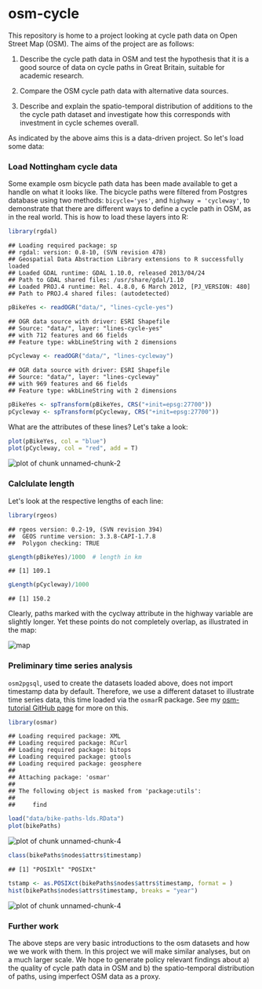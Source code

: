 osm-cycle
=========

This repository is home to a project looking at cycle path data
on Open Street Map (OSM). The aims of the project are as follows:

1. Describe the cycle path data in OSM and test the hypothesis that 
it is a good source of data on cycle paths in Great Britain, suitable for academic research.

2. Compare the OSM cycle path data with alternative data sources.

3. Describe and explain the spatio-temporal distribution of additions to the 
the cycle path dataset and investigate how this corresponds with investment in 
cycle schemes overall.

As indicated by the above aims this is a data-driven project.
So let's load some data:

### Load Nottingham cycle data

Some example osm bicycle path data has been made available to get 
a handle on what it looks like. 
The bicycle paths were filtered from Postgres database using two 
methods: `bicycle='yes'`, and `highway = 'cycleway'`, to 
demonstrate that there are different ways to define a cycle path in OSM, 
as in the real world. This is how to load these layers into R:


```r
library(rgdal)
```

```
## Loading required package: sp
## rgdal: version: 0.8-10, (SVN revision 478)
## Geospatial Data Abstraction Library extensions to R successfully loaded
## Loaded GDAL runtime: GDAL 1.10.0, released 2013/04/24
## Path to GDAL shared files: /usr/share/gdal/1.10
## Loaded PROJ.4 runtime: Rel. 4.8.0, 6 March 2012, [PJ_VERSION: 480]
## Path to PROJ.4 shared files: (autodetected)
```

```r
pBikeYes <- readOGR("data/", "lines-cycle-yes")
```

```
## OGR data source with driver: ESRI Shapefile 
## Source: "data/", layer: "lines-cycle-yes"
## with 712 features and 66 fields
## Feature type: wkbLineString with 2 dimensions
```

```r
pCycleway <- readOGR("data/", "lines-cycleway")
```

```
## OGR data source with driver: ESRI Shapefile 
## Source: "data/", layer: "lines-cycleway"
## with 969 features and 66 fields
## Feature type: wkbLineString with 2 dimensions
```

```r
pBikeYes <- spTransform(pBikeYes, CRS("+init=epsg:27700"))
pCycleway <- spTransform(pCycleway, CRS("+init=epsg:27700"))
```


What are the attributes of these lines?
Let's take a look:


```r
plot(pBikeYes, col = "blue")
plot(pCycleway, col = "red", add = T)
```

![plot of chunk unnamed-chunk-2](figure/unnamed-chunk-2.png) 


### Calclulate length
Let's look at the respective lengths of each line:


```r
library(rgeos)
```

```
## rgeos version: 0.2-19, (SVN revision 394)
##  GEOS runtime version: 3.3.8-CAPI-1.7.8 
##  Polygon checking: TRUE
```

```r
gLength(pBikeYes)/1000  # length in km
```

```
## [1] 109.1
```

```r
gLength(pCycleway)/1000
```

```
## [1] 150.2
```


Clearly, paths marked with the cyclway attribute in the highway variable
are slightly longer. Yet these points do not completely overlap, 
as illustrated in the map:

![map](figure/notts-cw.png)

### Preliminary time series analysis

`osm2pgsql`, used to create the datasets loaded above, does not import timestamp data by default. Therefore, we use a different dataset to illustrate
time series data, this time loaded via the `osmar`R package.
See my [osm-tutorial GitHub page](https://github.com/Robinlovelace/osm-tutorial) 
for more on this.


```r
library(osmar)
```

```
## Loading required package: XML
## Loading required package: RCurl
## Loading required package: bitops
## Loading required package: gtools
## Loading required package: geosphere
## 
## Attaching package: 'osmar'
## 
## The following object is masked from 'package:utils':
## 
##     find
```

```r
load("data/bike-paths-lds.RData")
plot(bikePaths)
```

![plot of chunk unnamed-chunk-4](figure/unnamed-chunk-41.png) 

```r
class(bikePaths$nodes$attrs$timestamp)
```

```
## [1] "POSIXlt" "POSIXt"
```

```r
tstamp <- as.POSIXct(bikePaths$nodes$attrs$timestamp, format = )
hist(bikePaths$nodes$attrs$timestamp, breaks = "year")
```

![plot of chunk unnamed-chunk-4](figure/unnamed-chunk-42.png) 


### Further work

The above steps are very basic introductions to the osm datasets and how we we
work with them. In this project we will make similar analyses, but 
on a much larger scale. We hope to generate policy relevant findings 
about a) the quality of cycle path data in OSM and b) the spatio-temporal
distribution of paths, using imperfect OSM data as a proxy.



